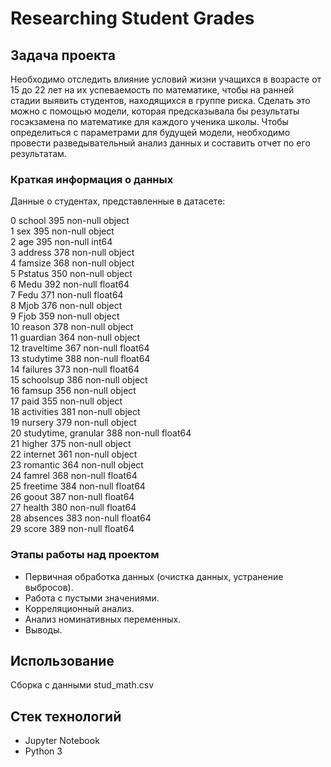 # Researching Student Grades

## Задача проекта

Необходимо отследить влияние условий жизни учащихся в возрасте от 15 до 22 лет на их успеваемость по математике, чтобы на ранней стадии выявить студентов, находящихся в группе риска. Сделать это можно с помощью модели, которая предсказывала бы результаты госэкзамена по математике для каждого ученика школы. Чтобы определиться с параметрами для будущей модели, необходимо провести разведывательный анализ данных и составить отчет по его результатам.

### Краткая информация о данных
Данные о студентах, представленные в датасете:

0   school               395 non-null    object  
1   sex                  395 non-null    object  
2   age                  395 non-null    int64   
3   address              378 non-null    object  
4   famsize              368 non-null    object  
5   Pstatus              350 non-null    object  
6   Medu                 392 non-null    float64  
7   Fedu                 371 non-null    float64  
8   Mjob                 376 non-null    object  
9   Fjob                 359 non-null    object  
10  reason               378 non-null    object  
11  guardian             364 non-null    object  
12  traveltime           367 non-null    float64  
13  studytime            388 non-null    float64  
14  failures             373 non-null    float64  
15  schoolsup            386 non-null    object  
16  famsup               356 non-null    object  
17  paid                 355 non-null    object  
18  activities           381 non-null    object  
19  nursery              379 non-null    object  
20  studytime, granular  388 non-null    float64  
21  higher               375 non-null    object  
22  internet             361 non-null    object  
23  romantic             364 non-null    object  
24  famrel               368 non-null    float64  
25  freetime             384 non-null    float64  
26  goout                387 non-null    float64  
27  health               380 non-null    float64  
28  absences             383 non-null    float64  
29  score                389 non-null    float64  

### Этапы работы над проектом

- Первичная обработка данных (очистка данных, устранение выбросов).
- Работа с пустыми значениями.
- Корреляционный анализ.
- Анализ номинативных переменных.
- Выводы.

## Использование
Сборка с данными stud_math.csv

## Стек технологий
- Jupyter Notebook 
- Python 3
